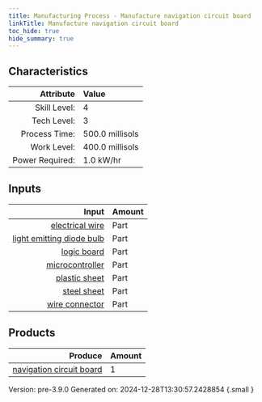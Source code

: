 ```yaml
---
title: Manufacturing Process - Manufacture navigation circuit board
linkTitle: Manufacture navigation circuit board
toc_hide: true
hide_summary: true
---
```



## Characteristics

| Attribute      | Value |
|--------:|:------|
|Skill Level:|4|
|Tech Level:|3|
|Process Time:|500.0 millisols|
|Work Level:|400.0 millisols|
|Power Required:|1.0 kW/hr|

## Inputs

| Input      | Amount |
|--------:|:------|
|[electrical wire](/docs/definitions/part/electrical-wire)|Part|1|
|[light emitting diode bulb](/docs/definitions/part/light-emitting-diode-bulb)|Part|10|
|[logic board](/docs/definitions/part/logic-board)|Part|2|
|[microcontroller](/docs/definitions/part/microcontroller)|Part|1|
|[plastic sheet](/docs/definitions/part/plastic-sheet)|Part|1|
|[steel sheet](/docs/definitions/part/steel-sheet)|Part|1|
|[wire connector](/docs/definitions/part/wire-connector)|Part|1|

## Products


| Produce      | Amount |
|--------:|:------|
|[navigation circuit board](/docs/definitions/part/navigation-circuit-board)|1|


Version: pre-3.9.0 Generated on: 2024-12-28T13:30:57.2428854
{.small }

